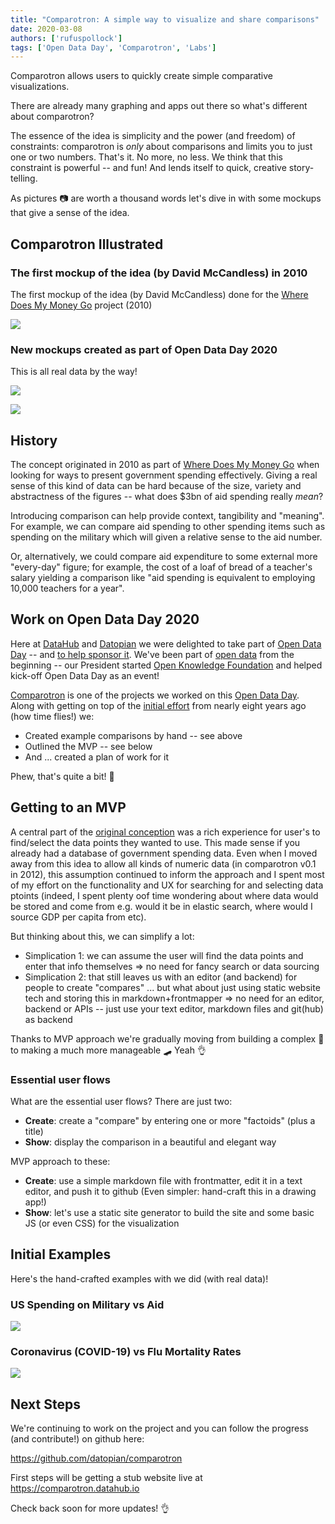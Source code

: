 ```yaml
---
title: "Comparotron: A simple way to visualize and share comparisons"
date: 2020-03-08
authors: ['rufuspollock']
tags: ['Open Data Day', 'Comparotron', 'Labs']
---
```


Comparotron allows users to quickly create simple comparative visualizations.

There are already many graphing and apps out there so what's different about comparotron? 

The essence of the idea is simplicity and the power (and freedom) of constraints: comparotron is *only* about comparisons and limits you to just one or two numbers. That's it. No more, no less. We think that this constraint is powerful -- and fun! And lends itself to quick, creative story-telling.

As pictures 📷 are worth a thousand words let's dive in with some mockups that give a sense of the idea.

## Comparotron Illustrated

### The first mockup of the idea (by David McCandless) in 2010

The first mockup of the idea (by David McCandless) done for the [Where Does My Money Go][wdmmg] project (2010)

![](https://f.cloud.github.com/assets/180658/750549/198722d0-e4d0-11e2-8a57-998f68acfeaf.png)

### New mockups created as part of Open Data Day 2020

This is all real data by the way!

![](comparotron-v0.2-march-2020-coronavirus-vs-flu.svg)

![](comparotron-v0.2-march-2020-military-vs-aid.svg)

 ## History

The concept originated in 2010 as part of [Where Does My Money Go][wdmmg] when looking for ways to present government spending effectively. Giving a real sense of this kind of data can be hard because of the size, variety and abstractness of the figures -- what does $3bn of aid spending really *mean*?

Introducing comparison can help provide context, tangibility and "meaning". For example, we can compare aid spending to other spending items  such as spending on the military which will given a relative sense to the aid number.

Or, alternatively, we could compare aid expenditure to some external more "every-day" figure; for example, the cost of a loaf of bread of a teacher's salary yielding a comparison like "aid spending is equivalent to employing 10,000 teachers for a year".

[wdmmg]: https://app.wheredoesmymoneygo.org/

## Work on Open Data Day 2020

Here at [DataHub][] and [Datopian][] we were delighted to take part of [Open Data Day][] -- and [to help sponsor it][sponsor]. We've been part of [open data][] from the beginning -- our President started [Open Knowledge Foundation][okf] and helped kick-off Open Data Day as an event!

[Comparotron][] is one of the projects we worked on this [Open Data Day][]. Along with getting on top of the [initial effort][] from nearly eight years ago (how time flies!) we:

* Created example comparisons by hand -- see above
* Outlined the MVP -- see below
* And ... created a plan of work for it

Phew, that's quite a bit! 🚀

[DataHub]: https://datahub.io/
[Datopian]: https://datopian.com/
[sponsor]: https://www.datopian.com/2020/01/15/a-data-platform-for-open-data-day-2020/
[open data]: https://okfn.org/opendata/
[Open Data Day]: https://opendataday.org/
[okf]: https://okfn.org/
[Comparotron]: https://comparotron.datahub.io/
[initial effort]: https://github.com/datopian/comparotron/releases/tag/v0.1

## Getting to an MVP

A central part of the [original conception][original] was a rich experience for user's to find/select the data points they wanted to use. This made sense if you already had a database of government spending data. Even when I moved away from this idea to allow all kinds of numeric data (in comparotron v0.1 in 2012), this assumption continued to inform the approach and I spent most of my effort on the functionality and UX for searching for and selecting data ptoints (indeed, I spent plenty oof time wondering about where data would be stored and come from e.g. would it be in elastic search, where would I source GDP per capita from etc).

[original]: https://github.com/datopian/comparotron/issues/1

But thinking about this, we can simplify a lot:

* Simplication 1: we can assume the user will find the data points and enter that info themselves => no need for fancy search or data sourcing
* Simplication 2: that still leaves us with an editor (and backend) for people to create "compares" ... but what about just using static website tech and storing this in markdown+frontmapper => no need for an editor, backend or APIs -- just use your text editor, markdown files and git(hub) as backend

Thanks to MVP approach we're gradually moving from building a complex 🚗 to making a much more manageable 🛹 Yeah 👌

### Essential user flows

What are the essential user flows? There are just two:

* **Create**: create a "compare" by entering one or more "factoids" (plus a title)
* **Show**: display the comparison in a beautiful and elegant way

MVP approach to these:

* **Create**: use a simple markdown file with frontmatter, edit it in a text editor, and push it to github (Even simpler: hand-craft this in a drawing app!)
* **Show**: let's use a static site generator to build the site and some basic JS (or even CSS) for the visualization

## Initial Examples

Here's the hand-crafted examples with we did (with real data)!

### US Spending on Military vs Aid

![](comparotron-v0.2-march-2020-military-vs-aid.svg)

### Coronavirus (COVID-19) vs Flu Mortality Rates

![](comparotron-v0.2-march-2020-coronavirus-vs-flu.svg)

## Next Steps

We're continuing to work on the project and you can follow the progress (and contribute!) on github here:

https://github.com/datopian/comparotron

First steps will be getting a stub website live at https://comparotron.datahub.io

Check back soon for more updates! 👌
